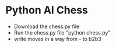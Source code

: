 # Python AI Chess

- Download the chess.py file
- Run the chess.py file "python chess.py"
- write moves in a way from - to b2b3